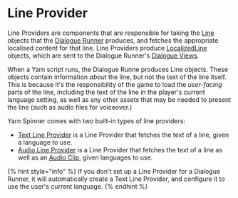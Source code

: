 # Line Provider

Line Providers are components that are responsible for taking the [Line](../../../api/csharp/yarn/line/README.md) objects that the [Dialogue Runner](../dialogue-runner.md) produces, and fetches the appropriate localised content for that line. Line Providers produce [LocalizedLine](../../../api/csharp/yarn.unity/localizedline/README.md) objects, which are sent to the Dialogue Runner's [Dialogue Views](../dialogue-view/README.md).

When a Yarn script runs, the Dialogue Runne produces Line objects. These objects contain information _about_ the line, but not the text of the line itself. This is because it's the responsibility of the game to load the _user-facing_ parts of the line, including the text of the line in the player's current language setting, as well as any other assets that may be needed to present the line (such as audio files for voiceover.)

Yarn Spinner comes with two built-in types of line providers:

* [Text Line Provider](text-line-provider.md) is a Line Provider that fetches the text of a line, given a language to use.
* [Audio Line Provider](audio-line-provider.md) is a Line Provider that fetches the text of a line as well as an [Audio Clip](https://docs.unity3d.com/ScriptReference/AudioClip.html), given languages to use.

{% hint style="info" %}
If you don't set up a Line Provider for a Dialogue Runner, it will automatically create a Text Line Provider, and configure it to use the user's current language.
{% endhint %}
